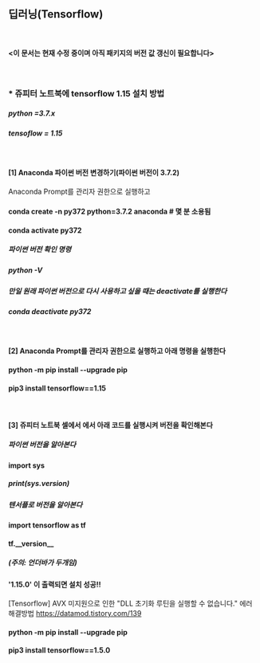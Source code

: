 ##  딥러닝(Tensorflow)
<br>

#### <이 문서는 현재 수정 중이며 아직 패키지의 버전 값 갱신이 필요합니다>

<br>

### \* 쥬피터 노트북에 tensorflow 1.15 설치 방법

##### python =3.7.x  
##### tensoflow = 1.15

<br>

#### [1] Anaconda 파이썬 버전 변경하기(파이썬 버전이 3.7.2)

Anaconda Prompt를 관리자 권한으로 실행하고
#### conda create -n py372 python=3.7.2 anaconda    # 몇 분 소용됨  
#### conda activate py372

##### 파이썬 버전 확인 명령
##### python -V
##### 만일 원래 파이썬 버전으로 다시 사용하고 싶을 때는 deactivate를 실행한다
##### conda deactivate py372
<br>

#### [2] Anaconda Prompt를 관리자 권한으로 실행하고 아래 명령을 실행한다

#### python -m pip install --upgrade pip
#### pip3 install tensorflow==1.15
<br>

#### [3] 쥬피터 노트북 셀에서 에서 아래 코드를 실행시켜 버전을 확인해본다

##### 파이썬 버전을 알아본다
#### import sys
##### print(sys.version)

##### 텐서플로 버전을 알아본다
#### import tensorflow as tf
#### tf.\_\_version\_\_   
##### (주의: 언더바가 두개임) 
#### '1.15.0' 이 출력되면 설치 성공!!

[Tensorflow] AVX 미지원으로 인한 "DLL 초기화 루틴을 실행할 수 없습니다." 에러 해결방법
https://datamod.tistory.com/139
#### python -m pip install --upgrade pip
#### pip3 install tensorflow==1.5.0
